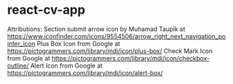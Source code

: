 # react-cv-app

Attributions:
Section submit arrow icon by Muhamad Taupik at https://www.iconfinder.com/icons/9554506/arrow_right_next_navigation_pointer_icon
Plus Box Icon from Google at https://pictogrammers.com/library/mdi/icon/plus-box/
Check Mark Icon from Google at https://pictogrammers.com/library/mdi/icon/checkbox-outline/
Alert Icon from Google at https://pictogrammers.com/library/mdi/icon/alert-box/
